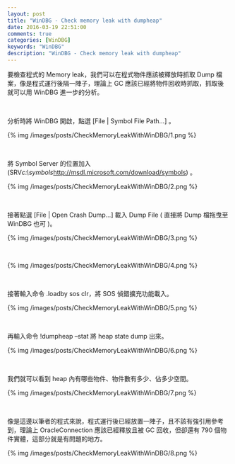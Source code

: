 ```yaml
---
layout: post
title: "WinDBG - Check memory leak with dumpheap"
date: 2016-03-19 22:51:00
comments: true
categories: [WinDBG]
keywords: "WinDBG"
description: "WinDBG - Check memory leak with dumpheap"
---
```


要檢查程式的 Memory leak，我們可以在程式物件應該被釋放時抓取 Dump 檔案，像是程式運行後隔一陣子，理論上 GC 應該已經將物件回收時抓取，抓取後就可以用 WinDBG 進一步的分析。  

<!-- More -->

<br/>


分析時將 WinDBG 開啟，點選 [File | Symbol File Path…] 。  

{% img /images/posts/CheckMemoryLeakWithWinDBG/1.png %}

<br/>


將 Symbol Server 的位置加入(SRV*c:\symbols*http://msdl.microsoft.com/download/symbols) 。  

{% img /images/posts/CheckMemoryLeakWithWinDBG/2.png %}

<br/>


接著點選 [File | Open Crash Dump…] 載入 Dump File ( 直接將 Dump 檔拖曳至 WinDBG 也可 )。  

{% img /images/posts/CheckMemoryLeakWithWinDBG/3.png %}

<br/>

{% img /images/posts/CheckMemoryLeakWithWinDBG/4.png %}

<br/>


接著輸入命令 .loadby sos clr，將 SOS 偵錯擴充功能載入。  

{% img /images/posts/CheckMemoryLeakWithWinDBG/5.png %}

<br/>


再輸入命令 !dumpheap –stat 將 heap state dump 出來。  

{% img /images/posts/CheckMemoryLeakWithWinDBG/6.png %}

<br/>


我們就可以看到 heap 內有哪些物件、物件數有多少、佔多少空間。

{% img /images/posts/CheckMemoryLeakWithWinDBG/7.png %}

<br/>


像是這邊以筆者的程式來說，程式運行後已經放置一陣子，且不該有強引用參考到，理論上 OracleConnection 應該已經釋放且被 GC 回收，但卻還有 790 個物件實體，這部分就是有問題的地方。   

{% img /images/posts/CheckMemoryLeakWithWinDBG/8.png %}

<br/>
